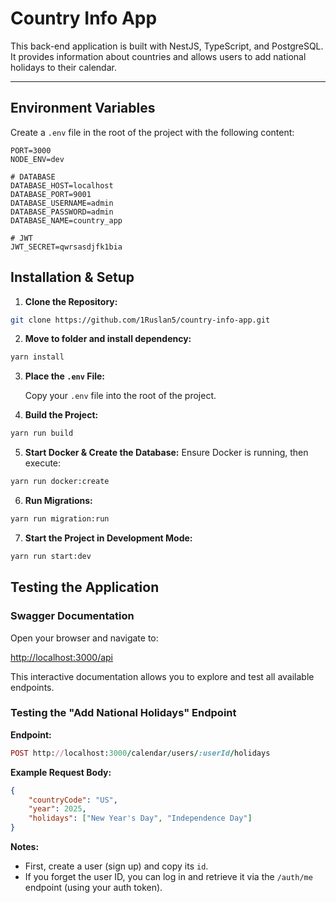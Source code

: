 # Country Info App

This back-end application is built with NestJS, TypeScript, and PostgreSQL. It provides information about countries and allows users to add national holidays to their calendar.

---

## Environment Variables

Create a `.env` file in the root of the project with the following content:

```dotenv
PORT=3000
NODE_ENV=dev

# DATABASE
DATABASE_HOST=localhost
DATABASE_PORT=9001
DATABASE_USERNAME=admin
DATABASE_PASSWORD=admin
DATABASE_NAME=country_app

# JWT
JWT_SECRET=qwrsasdjfk1bia

```

## Installation & Setup

1. **Clone the Repository:**
``` bash
git clone https://github.com/1Ruslan5/country-info-app.git
```

2. **Move to folder and install dependency:**
    
``` bash
yarn install
```

3. **Place the `.env` File:**
    
    Copy your `.env` file into the root of the project.
    
4. **Build the Project:**

``` bash
yarn run build
```
    
5. **Start Docker & Create the Database:**
	Ensure Docker is running, then execute:
``` bash
yarn run docker:create
```

6. **Run Migrations:**
``` bash
yarn run migration:run
```
7. **Start the Project in Development Mode:**
``` bash
yarn run start:dev
```


## Testing the Application

### Swagger Documentation

Open your browser and navigate to:

[http://localhost:3000/api](http://localhost:3000/api)

This interactive documentation allows you to explore and test all available endpoints.

### Testing the "Add National Holidays" Endpoint

**Endpoint:**

```ruby
POST http://localhost:3000/calendar/users/:userId/holidays
```

**Example Request Body:**
``` json
{   
	"countryCode": "US",   
	"year": 2025,   
	"holidays": ["New Year's Day", "Independence Day"] 
}
```
**Notes:**

- First, create a user (sign up) and copy its `id`.
- If you forget the user ID, you can log in and retrieve it via the `/auth/me` endpoint (using your auth token).
